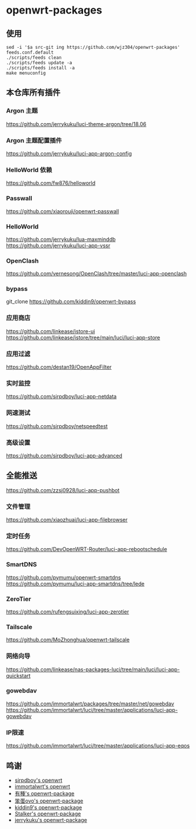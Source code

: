 # openwrt-packages


## 使用
```
sed -i '$a src-git ing https://github.com/wjz304/openwrt-packages' feeds.conf.default
./scripts/feeds clean
./scripts/feeds update -a
./scripts/feeds install -a
make menuconfig
```

## 本仓库所有插件
### Argon 主题
https://github.com/jerrykuku/luci-theme-argon/tree/18.06  


### Argon 主题配置插件
https://github.com/jerrykuku/luci-app-argon-config  


### HelloWorld 依赖
https://github.com/fw876/helloworld  


### Passwall
https://github.com/xiaorouji/openwrt-passwall  


### HelloWorld
https://github.com/jerrykuku/lua-maxminddb  
https://github.com/jerrykuku/luci-app-vssr  


### OpenClash
https://github.com/vernesong/OpenClash/tree/master/luci-app-openclash  


### bypass
git_clone https://github.com/kiddin9/openwrt-bypass  


### 应用商店
https://github.com/linkease/istore-ui  
https://github.com/linkease/istore/tree/main/luci/luci-app-store  


### 应用过滤
https://github.com/destan19/OpenAppFilter  


### 实时监控
https://github.com/sirpdboy/luci-app-netdata  


### 网速测试
https://github.com/sirpdboy/netspeedtest  


### 高级设置
https://github.com/sirpdboy/luci-app-advanced  


## 全能推送
https://github.com/zzsj0928/luci-app-pushbot  


### 文件管理
https://github.com/xiaozhuai/luci-app-filebrowser  


### 定时任务
https://github.com/DevOpenWRT-Router/luci-app-rebootschedule  


### SmartDNS
https://github.com/pymumu/openwrt-smartdns 
https://github.com/pymumu/luci-app-smartdns/tree/lede


### ZeroTier
https://github.com/rufengsuixing/luci-app-zerotier


### Tailscale
https://github.com/MoZhonghua/openwrt-tailscale


### 网络向导
https://github.com/linkease/nas-packages-luci/tree/main/luci/luci-app-quickstart


### gowebdav
https://github.com/immortalwrt/packages/tree/master/net/gowebdav  
https://github.com/immortalwrt/luci/tree/master/applications/luci-app-gowebdav  


### IP限速
https://github.com/immortalwrt/luci/tree/master/applications/luci-app-eqos


## 鸣谢
- [sirpdboy's openwrt](https://github.com/sirpdboy)
- [immortalwrt's openwrt](https://github.com/immortalwrt/packages)
- [有種's openwrt-package](https://github.com/kenzok8/openwrt-packages)
- [笨蛋ovo's openwrt-package](https://github.com/liuran001/openwrt-packages)
- [kiddin9's openwrt-package](https://github.com/kiddin9/openwrt-packages)
- [Stalker's openwrt-package](https://github.com/xiangfeidexiaohuo/openwrt-packages)
- [jerrykuku's openwrt-package](https://github.com/jerrykuku/openwrt-package)